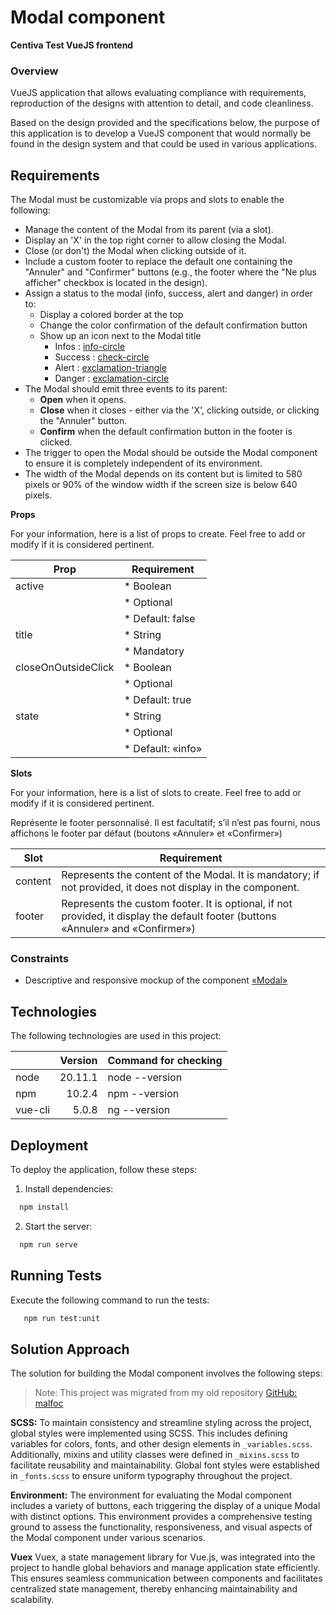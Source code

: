 # Modal component 
**Centiva Test VueJS frontend**

### Overview

VueJS application that allows evaluating compliance with requirements, reproduction of the designs with attention to detail, and code cleanliness.

Based on the design provided and the specifications below, the purpose of this application is to develop a VueJS component that would normally be found in the design system and that could be used in various applications.

## Requirements

The Modal must be customizable via props and slots to enable the following:

* Manage the content of the Modal from its parent (via a slot).
* Display an 'X' in the top right corner to allow closing the Modal.
* Close (or don't) the Modal when clicking outside of it.
* Include a custom footer to replace the default one containing the "Annuler" and "Confirmer" buttons (e.g., the footer where the "Ne plus afficher" checkbox is located in the design).
* Assign a status to the modal (info, success, alert and danger) in order to:
  * Display a colored border at the top
  * Change the color confirmation of the default confirmation button
  * Show up an icon next to the Modal title
    * Infos : [info-circle](https://fontawesome.com/icons/info-circle?f=classic&s=solid)
    * Success : [check-circle](https://fontawesome.com/icons/check-circle?style=solid&s=solid)
    * Alert : [exclamation-triangle](https://fontawesome.com/icons/exclamation-triangle?style=solid&s=solid)
    * Danger : [exclamation-circle](https://fontawesome.com/icons/exclamation-circle?style=solid&s=solid)
* The Modal should emit three events to its parent:
  * **Open** when it opens.
  * **Close** when it closes - either via the 'X', clicking outside, or clicking the "Annuler" button.
  * **Confirm** when the default confirmation button in the footer is clicked.
* The trigger to open the Modal should be outside the Modal component to ensure it is completely independent of its environment.
* The width of the Modal depends on its content but is limited to 580 pixels or 90% of the window width if the screen size is below 640 pixels.

**Props**

For your information, here is a list of props to create. Feel free to add or modify if it is considered pertinent.

|Prop|Requirement
|-|-
|active|* Boolean
||* Optional
||* Default: false
|title|* String
||* Mandatory
|closeOnOutsideClick|* Boolean
||* Optional
||* Default: true
|state|* String
||* Optional
||* Default: «info»

**Slots**

For your information, here is a list of slots to create. Feel free to add or modify if it is considered pertinent.

Représente le footer personnalisé. Il est facultatif; s’il n’est
pas fourni, nous affichons le footer par défaut (boutons
«Annuler» et «Confirmer»)

|Slot|Requirement
|-|-
|content|Represents the content of the Modal. It is mandatory; if not provided, it does not display in the component.
|footer|Represents the custom footer. It is optional, if not provided, it display the default footer (buttons «Annuler» and «Confirmer»)

### Constraints


* Descriptive and responsive mockup of the component [«Modal»](https://projects.invisionapp.com/share/Q5Z44MAPUV8#/screens)

## Technologies

The following technologies are used in this project:

||Version|Command for checking
|-|-:|-|
|node|20.11.1|node --version
|npm|10.2.4|npm --version
|vue-cli|5.0.8|ng --version

## Deployment

To deploy the application, follow these steps:

1. Install dependencies:

```bash
  npm install
```

2. Start the server:

```bash
  npm run serve
```

## Running Tests

Execute the following command to run the tests:

```bash
   npm run test:unit
```

## Solution Approach

The solution for building the Modal component involves the following steps:

> Note:
> This project was migrated from my old repository [GitHub: malfoc](https://github.com/malfoc)

**SCSS:** To maintain consistency and streamline styling across the project, global styles were implemented using SCSS. This includes defining variables for colors, fonts, and other design elements in `_variables.scss`. Additionally, mixins and utility classes were defined in `_mixins.scss` to facilitate reusability and maintainability. Global font styles were established in `_fonts.scss` to ensure uniform typography throughout the project.

**Environment:**  The environment for evaluating the Modal component includes a variety of buttons, each triggering the display of a unique Modal with distinct options. This environment provides a comprehensive testing ground to assess the functionality, responsiveness, and visual aspects of the Modal component under various scenarios.

**Vuex** Vuex, a state management library for Vue.js, was integrated into the project to handle global behaviors and manage application state efficiently. This ensures seamless communication between components and facilitates centralized state management, thereby enhancing maintainability and scalability.